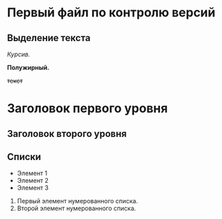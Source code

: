 # Первый файл по контролю версий


## Выделение текста 

*Курсив.*

**Полужирный.**

 ~~текст~~

Заголовок первого уровня
=====

Заголовок второго уровня
-------

## Списки

* Элемент 1
* Элемент 2
* Элемент 3

1. Первый элемент нумерованного списка.
2. Второй элемент нумерованного списка.

